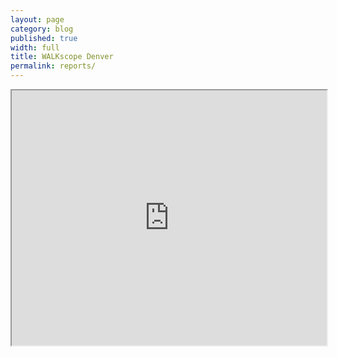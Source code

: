 ```yaml
---
layout: page
category: blog
published: true
width: full
title: WALKscope Denver
permalink: reports/
---
```


<iframe src="https://app.localdata.com/#projects/walkscope/reports" width="100%" id="iframe" style="height: 408px;"></iframe>
